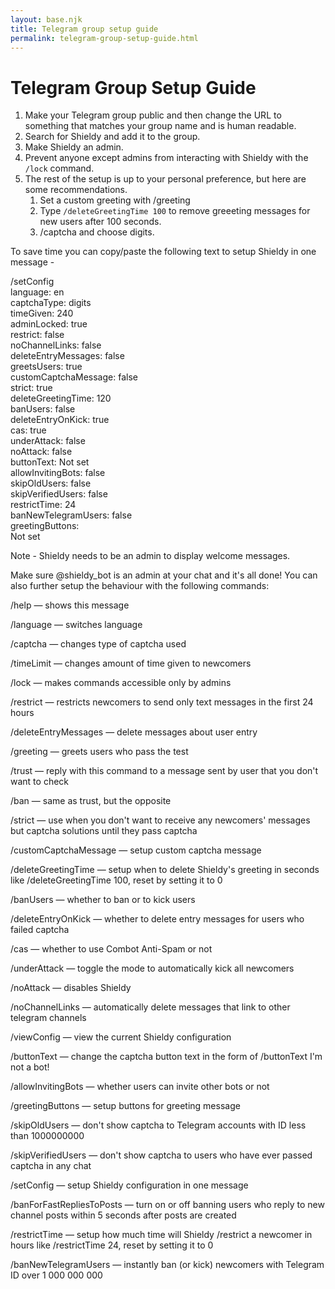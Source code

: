 ```yaml
---
layout: base.njk
title: Telegram group setup guide
permalink: telegram-group-setup-guide.html
---
```


# Telegram Group Setup Guide

1. Make your Telegram group public and then change the URL to something that matches your group name and is human readable. 
2. Search for Shieldy and add it to the group.
3. Make Shieldy an admin. 
4. Prevent anyone except admins from interacting with Shieldy with the `/lock` command.
5. The rest of the setup is up to your personal preference, but here are some recommendations. 
	1. Set a custom greeting with /greeting
	2. Type `/deleteGreetingTime 100` to remove greeeting messages for new users after 100 seconds. 
	3. /captcha and choose digits.


To save time you can copy/paste the following text to setup Shieldy in one message -

  
/setConfig <br />
language: en <br />
captchaType: digits <br />
timeGiven: 240 <br />
adminLocked: true <br />
restrict: false <br />
noChannelLinks: false <br />
deleteEntryMessages: false <br />
greetsUsers: true <br />
customCaptchaMessage: false <br />
strict: true <br />
deleteGreetingTime: 120 <br />
banUsers: false <br />
deleteEntryOnKick: true <br />
cas: true <br />
underAttack: false <br />
noAttack: false <br />
buttonText: Not set <br />
allowInvitingBots: false <br />
skipOldUsers: false <br />
skipVerifiedUsers: false <br />
restrictTime: 24 <br />
banNewTelegramUsers: false <br />
greetingButtons: <br />
Not set <br />


Note - Shieldy needs to be an admin to display welcome messages. 




Make sure @shieldy_bot is an admin at your chat and it's all done! You can also further setup the behaviour with the following commands:

/help — shows this message

/language — switches language

/captcha — changes type of captcha used

/timeLimit — changes amount of time given to newcomers

/lock — makes commands accessible only by admins

/restrict — restricts newcomers to send only text messages in the first 24 hours

/deleteEntryMessages — delete messages about user entry

/greeting — greets users who pass the test

/trust — reply with this command to a message sent by user that you don't want to check

/ban — same as trust, but the opposite

/strict — use when you don't want to receive any newcomers' messages but captcha solutions until they pass captcha

/customCaptchaMessage — setup custom captcha message

/deleteGreetingTime — setup when to delete Shieldy's greeting in seconds like /deleteGreetingTime 100, reset by setting it to 0

/banUsers — whether to ban or to kick users

/deleteEntryOnKick — whether to delete entry messages for users who failed captcha

/cas — whether to use Combot Anti-Spam or not

/underAttack — toggle the mode to automatically kick all newcomers

/noAttack — disables Shieldy

/noChannelLinks — automatically delete messages that link to other telegram channels

/viewConfig — view the current Shieldy configuration

/buttonText — change the captcha button text in the form of /buttonText I'm not a bot!

/allowInvitingBots — whether users can invite other bots or not

/greetingButtons — setup buttons for greeting message

/skipOldUsers — don't show captcha to Telegram accounts with ID less than 1000000000

/skipVerifiedUsers — don't show captcha to users who have ever passed captcha in any chat

/setConfig — setup Shieldy configuration in one message

/banForFastRepliesToPosts — turn on or off banning users who reply to new channel posts within 5 seconds after posts are created

/restrictTime — setup how much time will Shieldy /restrict a newcomer in hours like /restrictTime 24, reset by setting it to 0

/banNewTelegramUsers — instantly ban (or kick) newcomers with Telegram ID over 1 000 000 000